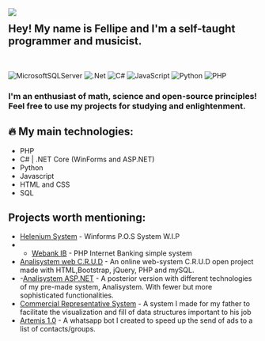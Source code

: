 <img align="left" src="https://user-images.githubusercontent.com/110192027/191017416-15907fc3-0310-4143-9138-1f724cca308e.png">

## Hey! My name is Fellipe and I'm a self-taught programmer and musicist.
<br>

![MicrosoftSQLServer](https://img.shields.io/badge/Microsoft%20SQL%20Server-CC2927?style=for-the-badge&logo=microsoft%20sql%20server&logoColor=white)
![.Net](https://img.shields.io/badge/.NET-5C2D91?style=for-the-badge&logo=.net&logoColor=white)
![C#](https://img.shields.io/badge/c%23-%23239120.svg?style=for-the-badge&logo=c-sharp&logoColor=white)
![JavaScript](https://img.shields.io/badge/javascript-%23323330.svg?style=for-the-badge&logo=javascript&logoColor=%23F7DF1E)
![Python](https://img.shields.io/badge/python-3670A0?style=for-the-badge&logo=python&logoColor=ffdd54)
![PHP](https://img.shields.io/badge/php-%23777BB4.svg?style=for-the-badge&logo=php&logoColor=white)

### I'm an enthusiast of math, science and open-source principles! Feel free to use my projects for studying and enlightenment.

## 🔥 My main technologies:
- PHP
- C# | .NET Core (WinForms and ASP.NET)
- Python
- Javascript
- HTML and CSS
- SQL

## Projects worth mentioning:

- [Helenium System](https://github.com/luizfellips/P.D.V-SistemaHelenium) - Winforms P.O.S System W.I.P
- - [Webank IB](https://github.com/luizfellips/Webank) - PHP Internet Banking simple system
- [Analisystem web C.R.U.D](https://github.com/luizfellips/websystem) - An online web-system C.R.U.D open project made with HTML,Bootstrap, jQuery, PHP and mySQL.
- -[Analisystem ASP.NET](https://github.com/luizfellips/Analisystem-NET) - A posterior version with different technologies of my pre-made system, Analisystem. With fewer but more sophisticated functionalities.
- [Commercial Representative System](https://github.com/luizfellips/Commercial-Representation-System) - A system I made for my father to facilitate the visualization and fill of data structures important to his job
- [Artemis 1.0](https://github.com/luizfellips/Artemis1.0) - A whatsapp bot I created to speed up the send of ads to a list of contacts/groups.
